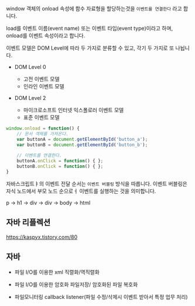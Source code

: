 <script>
    window.onload = function() { };
</script>

window 객체의 onload 속성에 함수 자료형을 할당하는것을 `이벤트를 연결한다` 라고 합니다.

load를 이벤트 이름(event name) 또는 이벤트 타입(event type)이라고 하며, onload를 이벤트 속성이라고 합니다.

이벤트 모델은 DOM Level에 따라 두 가지로 분류할 수 있고, 각기 두 가지로 또 나뉩니다.

- DOM Level 0 
    - 고전 이벤트 모델
    - 인라인 이벤트 모델

- DOM Level 2
    - 마이크로소프트 인터넷 익스폴로러 이벤트 모델
    - 표준 이벤트 모델



```javascript
window.onload = function() {
    // 문서 객체를 가져온다.
    var buttonA = document.getElementById('button_a');
    var buttonB = document.getElementById('button_b');
    
    // 이벤트를 연결한다.
    buttonA.onClick = function() { };
    buttonB.onClick = function() { };
}
```

자바스크립트ㅑ의 이벤트 전달 순서는 `이벤트 버블링` 방식을 따릅니다. 이벤트 버블링은 자식 노드에서 부모 노드 순으로ㅓ 이벤트를 실행하는 것을 의미합니다.

p -> h1 -> div -> div -> body -> html 


## 자바 리플렉션

https://kaspyx.tistory.com/80

## 자바

   - 파일 I/O를 이용한 xml 직렬화/역직렬화  

   - 파일 I/O를 이용한 암호화 파일저장/ 암호화된 파일 복호화

   - 파일모니터링 callback listener(파일 수정/삭제시 이벤트 받아서 특정 업무 처리)